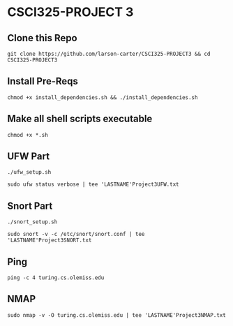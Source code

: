 # CSCI325-PROJECT 3

## Clone this Repo

```
git clone https://github.com/larson-carter/CSCI325-PROJECT3 && cd CSCI325-PROJECT3
```

## Install Pre-Reqs

`chmod +x install_dependencies.sh && ./install_dependencies.sh`

## Make all shell scripts executable

`chmod +x *.sh`


## UFW Part

`./ufw_setup.sh`

`sudo ufw status verbose | tee 'LASTNAME'Project3UFW.txt`

## Snort Part

`./snort_setup.sh`

`sudo snort -v -c /etc/snort/snort.conf | tee 'LASTNAME'Project3SNORT.txt`

## Ping

`ping -c 4 turing.cs.olemiss.edu`

## NMAP

`sudo nmap -v -O turing.cs.olemiss.edu | tee 'LASTNAME'Project3NMAP.txt`